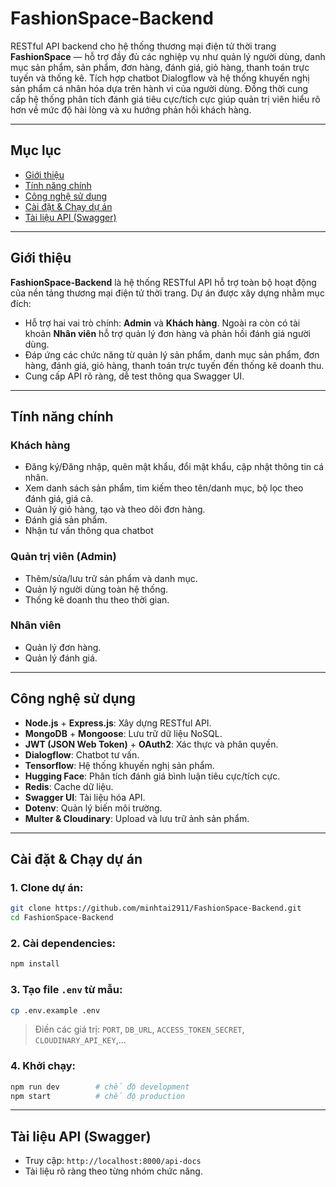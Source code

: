 # FashionSpace-Backend

RESTful API backend cho hệ thống thương mại điện tử thời trang **FashionSpace** — hỗ trợ đầy đủ các nghiệp vụ như quản lý người dùng, danh mục sản phẩm, sản phẩm, đơn hàng, đánh giá, giỏ hàng, thanh toán trực tuyến và thống kê. Tích hợp chatbot Dialogflow và hệ thống khuyến nghị sản phẩm cá nhân hóa dựa trên hành vi của người dùng. Đồng thời cung cấp hệ thống phân tích đánh giá tiêu cực/tích cực giúp quản trị viên hiểu rõ hơn về mức độ hài lòng và xu hướng phản hồi khách hàng.

---

## Mục lục

* [Giới thiệu](#giới-thiệu)
* [Tính năng chính](#tính-năng-chính)
* [Công nghệ sử dụng](#công-nghệ-sử-dụng)
* [Cài đặt & Chạy dự án](#cài-đặt--chạy-dự-án)
* [Tài liệu API (Swagger)](#tài-liệu-api-swagger)

---

## Giới thiệu

**FashionSpace‑Backend** là hệ thống RESTful API hỗ trợ toàn bộ hoạt động của nền tảng thương mại điện tử thời trang. Dự án được xây dựng nhằm mục đích:

* Hỗ trợ hai vai trò chính: **Admin** và **Khách hàng**. Ngoài ra còn có tài khoản **Nhân viên** hỗ trợ quản lý đơn hàng và phản hồi đánh giá người dùng.
* Đáp ứng các chức năng từ quản lý sản phẩm, danh mục sản phẩm, đơn hàng, đánh giá, giỏ hàng, thanh toán trực tuyến đến thống kê doanh thu.
* Cung cấp API rõ ràng, dễ test thông qua Swagger UI.

---

## Tính năng chính

### Khách hàng

* Đăng ký/Đăng nhập, quên mật khẩu, đổi mật khẩu, cập nhật thông tin cá nhân.
* Xem danh sách sản phẩm, tìm kiếm theo tên/danh mục, bộ lọc theo đánh giá, giá cả.
* Quản lý giỏ hàng, tạo và theo dõi đơn hàng.
* Đánh giá sản phẩm.
* Nhận tư vấn thông qua chatbot

### Quản trị viên (Admin)

* Thêm/sửa/lưu trữ sản phẩm và danh mục.
* Quản lý người dùng toàn hệ thống.
* Thống kê doanh thu theo thời gian.

### Nhân viên

* Quản lý đơn hàng.
* Quản lý đánh giá.

---

## Công nghệ sử dụng

* **Node.js** + **Express.js**: Xây dựng RESTful API.
* **MongoDB** + **Mongoose**: Lưu trữ dữ liệu NoSQL.
* **JWT (JSON Web Token)** + **OAuth2**: Xác thực và phân quyền.
* **Dialogflow**: Chatbot tư vấn.
* **Tensorflow**: Hệ thống khuyến nghị sản phẩm.
* **Hugging Face**: Phân tích đánh giá bình luận tiêu cực/tích cực.
* **Redis**: Cache dữ liệu.
* **Swagger UI**: Tài liệu hóa API.
* **Dotenv**: Quản lý biến môi trường.
* **Multer & Cloudinary**: Upload và lưu trữ ảnh sản phẩm.

---

## Cài đặt & Chạy dự án

### 1. Clone dự án:

```bash
git clone https://github.com/minhtai2911/FashionSpace-Backend.git
cd FashionSpace-Backend
```

### 2. Cài dependencies:

```bash
npm install
```

### 3. Tạo file `.env` từ mẫu:

```bash
cp .env.example .env
```

> Điền các giá trị: `PORT`, `DB_URL`, `ACCESS_TOKEN_SECRET`, `CLOUDINARY_API_KEY`,...

### 4. Khởi chạy:

```bash
npm run dev        # chế độ development
npm start          # chế độ production
```

---

## Tài liệu API (Swagger)

* Truy cập: `http://localhost:8000/api-docs`
* Tài liệu rõ ràng theo từng nhóm chức năng.
